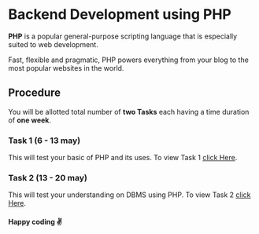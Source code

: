 # Backend Development using PHP

**PHP** is a popular general-purpose scripting language that is especially suited to web development.

Fast, flexible and pragmatic, PHP powers everything from your blog to the most popular websites in the world.

## Procedure
You will be allotted total number of **two Tasks** each having a time duration of **one week**.

### Task 1 (6 - 13 may)

This will test your basic of PHP and its uses. To view Task 1 [click Here](./Task%201/README.md).

### Task 2 (13 - 20 may)

This will test your understanding on DBMS using PHP. To view Task 2 [click Here](./Task%202/README.md).

#### Happy coding :v:
